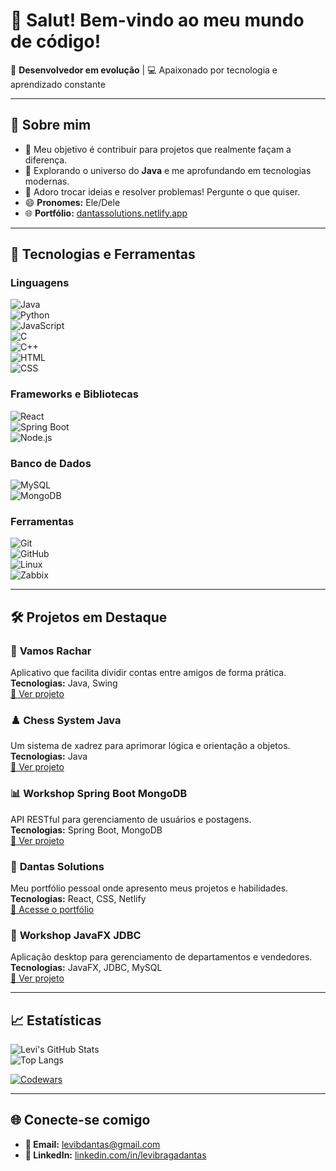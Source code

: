 
# 👋 Salut! Bem-vindo ao meu mundo de **código**!  

🚀 **Desenvolvedor em evolução** | 💻 Apaixonado por tecnologia e aprendizado constante  

---

## 🌟 Sobre mim  

- 🔭 Meu objetivo é contribuir para projetos que realmente façam a diferença.  
- 🌱 Explorando o universo do **Java** e me aprofundando em tecnologias modernas.  
- 💬 Adoro trocar ideias e resolver problemas! Pergunte o que quiser.  
- 😄 **Pronomes:** Ele/Dele  
- 🌐 **Portfólio:** [dantassolutions.netlify.app](https://dantassolutions.netlify.app)  

---

## 🚀 Tecnologias e Ferramentas  

### Linguagens  
![Java](https://img.shields.io/badge/Java-%23ED8B00.svg?style=for-the-badge&logo=java&logoColor=white)  
![Python](https://img.shields.io/badge/Python-%2314354C.svg?style=for-the-badge&logo=python&logoColor=white)  
![JavaScript](https://img.shields.io/badge/JavaScript-%23F7DF1E.svg?style=for-the-badge&logo=javascript&logoColor=black)  
![C](https://img.shields.io/badge/C-%2300599C.svg?style=for-the-badge&logo=c&logoColor=white)  
![C++](https://img.shields.io/badge/C++-%2300599C.svg?style=for-the-badge&logo=cplusplus&logoColor=white)  
![HTML](https://img.shields.io/badge/HTML-%23E34F26.svg?style=for-the-badge&logo=html5&logoColor=white)  
![CSS](https://img.shields.io/badge/CSS-%231572B6.svg?style=for-the-badge&logo=css3&logoColor=white)  

### Frameworks e Bibliotecas  
![React](https://img.shields.io/badge/React-%2320232a.svg?style=for-the-badge&logo=react&logoColor=%2361DAFB)  
![Spring Boot](https://img.shields.io/badge/Spring%20Boot-%236DB33F.svg?style=for-the-badge&logo=spring&logoColor=white)  
![Node.js](https://img.shields.io/badge/Node.js-%23339933.svg?style=for-the-badge&logo=nodedotjs&logoColor=white)  

### Banco de Dados  
![MySQL](https://img.shields.io/badge/MySQL-%2300f.svg?style=for-the-badge&logo=mysql&logoColor=white)  
![MongoDB](https://img.shields.io/badge/MongoDB-%2347A248.svg?style=for-the-badge&logo=mongodb&logoColor=white)  

### Ferramentas  
![Git](https://img.shields.io/badge/Git-%23F05033.svg?style=for-the-badge&logo=git&logoColor=white)  
![GitHub](https://img.shields.io/badge/GitHub-%23181717.svg?style=for-the-badge&logo=github&logoColor=white)  
![Linux](https://img.shields.io/badge/Linux-%23FCC624.svg?style=for-the-badge&logo=linux&logoColor=black)  
![Zabbix](https://img.shields.io/badge/Zabbix-%23FB4B4B.svg?style=for-the-badge&logo=zabbix&logoColor=white)  

 
---

## 🛠️ Projetos em Destaque  

### 📱 **Vamos Rachar**  
Aplicativo que facilita dividir contas entre amigos de forma prática.  
**Tecnologias:** Java, Swing  
[🔗 Ver projeto](https://github.com/Levibd/App-VamosRachar01)  

### ♟️ **Chess System Java**  
Um sistema de xadrez para aprimorar lógica e orientação a objetos.  
**Tecnologias:** Java  
[🔗 Ver projeto](https://github.com/Levibd/chess-system-java)  

### 📊 **Workshop Spring Boot MongoDB**  
API RESTful para gerenciamento de usuários e postagens.  
**Tecnologias:** Spring Boot, MongoDB  
[🔗 Ver projeto](https://github.com/Levibd/workshop-spring-boot-mongodb)  

### 🎨 **Dantas Solutions**  
Meu portfólio pessoal onde apresento meus projetos e habilidades.  
**Tecnologias:** React, CSS, Netlify  
[🔗 Acesse o portfólio](https://dantassolutions.netlify.app)  

### 📑 **Workshop JavaFX JDBC**  
Aplicação desktop para gerenciamento de departamentos e vendedores.  
**Tecnologias:** JavaFX, JDBC, MySQL  
[🔗 Ver projeto](https://github.com/Levibd/workshop-javafx-jdbc)  

---

## 📈 Estatísticas  

![Levi's GitHub Stats](https://github-readme-stats.vercel.app/api?username=levibd&show_icons=true&theme=radical)  
![Top Langs](https://github-readme-stats.vercel.app/api/top-langs/?username=levibd&layout=donut&theme=radical)  

[![Codewars](https://github.r2v.ch/codewars?user=Levibd)](https://www.codewars.com/users/Levibd)  

---

## 🌐 Conecte-se comigo  

- **📧 Email:** [levibdantas@gmail.com](mailto:levibdantas@gmail.com)  
- **💼 LinkedIn:** [linkedin.com/in/levibragadantas](https://www.linkedin.com/in/levi-dantas-a088a318b/)  
